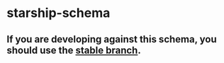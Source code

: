 # starship-schema
## If you are developing against this schema, you should use the [stable branch](https://github.com/starshipapp/starship-schema/tree/stable).
